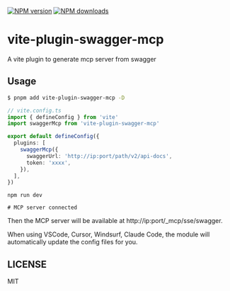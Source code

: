 
[![NPM version](https://img.shields.io/npm/v/vite-plugin-swagger-mcp.svg?style=flat)](https://npmjs.com/package/vite-plugin-swagger-mcp)
[![NPM downloads](http://img.shields.io/npm/dm/vite-plugin-swagger-mcp.svg?style=flat)](https://npmjs.com/package/vite-plugin-swagger-mcp)

# vite-plugin-swagger-mcp

A vite plugin to generate mcp server from swagger

## Usage

```bash
$ pnpm add vite-plugin-swagger-mcp -D
```

```ts
// vite.config.ts
import { defineConfig } from 'vite'
import swaggerMcp from 'vite-plugin-swagger-mcp'

export default defineConfig({
  plugins: [
    swaggerMcp({
      swaggerUrl: 'http://ip:port/path/v2/api-docs',
      token: 'xxxx',
    }),
  ],
})
```
```
npm run dev

# MCP server connected
```
Then the MCP server will be available at http://ip:port/_mcp/sse/swagger.

When using VSCode, Cursor, Windsurf, Claude Code, the module will automatically update the config files for you.

## LICENSE

MIT
